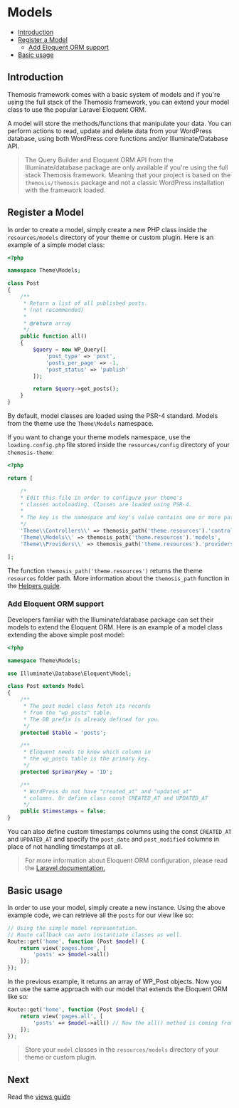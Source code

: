 Models
======

- [Introduction](#introduction)
- [Register a Model](#register-a-model)
    - [Add Eloquent ORM support](#add-eloquent-orm-support)
- [Basic usage](#basic-usage)

Introduction
------------

Themosis framework comes with a basic system of models and if you're using the full stack of the Themosis framework, you can extend your model class to use the popular Laravel Eloquent ORM.

A model will store the methods/functions that manipulate your data. You can perform actions to read, update and delete data from your WordPress database, using both WordPress core functions and/or Illuminate/Database API.

> The Query Builder and Eloquent ORM API from the Illuminate/database package are only available if you're using the full stack Themosis framework. Meaning that your project is based on the `themosis/themosis` package and not a classic WordPress installation with the framework loaded.

Register a Model
----------------

In order to create a model, simply create a new PHP class inside the `resources/models` directory of your theme or custom plugin. Here is an example of a simple model class:

```php
<?php

namespace Theme\Models;

class Post
{
    /**
     * Return a list of all published posts.
     * (not recommended)
     * 
     * @return array
     */
    public function all()
    {
        $query = new WP_Query([
            'post_type' => 'post',
            'posts_per_page' => -1,
            'post_status' => 'publish'
        ]);

        return $query->get_posts();
    }
}
```
By default, model classes are loaded using the PSR-4 standard. Models from the theme use the `Theme\Models` namespace.

If you want to change your theme models namespace, use the `loading.config.php` file stored inside the `resources/config` directory of your `themosis-theme`:

```php
<?php

return [

    /*
    * Edit this file in order to configure your theme's
    * classes autoloading. Classes are loaded using PSR-4.
    *
    * The key is the namespace and key's value contains one or more paths to your classes.
    */
    'Theme\\Controllers\\' => themosis_path('theme.resources').'controllers',
    'Theme\\Models\\' => themosis_path('theme.resources').'models',
    'Theme\\Providers\\' => themosis_path('theme.resources').'providers'

];
```

The function `themosis_path('theme.resources')` returns the theme `resources` folder path. More information about the `themosis_path` function in the [Helpers guide]({{url}}/helpers).

### Add Eloquent ORM support

Developers familiar with the Illuminate/database package can set their models to extend the Eloquent ORM. Here is an example of a model class extending the above simple post model:

```php
<?php

namespace Theme\Models;

use Illuminate\Database\Eloquent\Model;

class Post extends Model
{
    /**
     * The post model class fetch its records
     * from the "wp_posts" table.
     * The DB prefix is already defined for you.
     */
    protected $table = 'posts';

    /**
     * Eloquent needs to know which column in
     * the wp_posts table is the primary key.
     */
    protected $primaryKey = 'ID';

    /**
     * WordPress do not have "created_at" and "updated_at"
     * columns. Or define class const CREATED_AT and UPDATED_AT
     */
    public $timestamps = false;
}
```

You can also define custom timestamps columns using the const `CREATED_AT` and `UPDATED_AT` and specify the `post_date` and `post_modified` columns in place of not handling timestamps at all.

> For more information about Eloquent ORM configuration, please read the [Laravel documentation.](https://laravel.com/docs/5.3/eloquent)

Basic usage
-----------

In order to use your model, simply create a new instance. Using the above example code, we can retrieve all the `posts` for our view like so:

```php
// Using the simple model representation.
// Route callback can auto instantiate classes as well.
Route::get('home', function (Post $model) {
    return view('pages.home', [
        'posts' => $model->all()
    ]);
});
```

In the previous example, it returns an array of WP_Post objects. Now you can use the same approach with our model that extends the Eloquent ORM like so:

```php
Route::get('home', function (Post $model) {
    return view('pages.all', [
        'posts' => $model->all() // Now the all() method is coming from the Eloquent base model
    ]);
});
```

> Store your `model` classes in the `resources/models` directory of your theme or custom plugin.

Next
----
Read the [views guide]({{url}}/views)